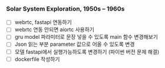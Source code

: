 ### Solar System Exploration, 1950s – 1960s

- [ ] webrtc, fastapi 연동하기 
- [ ] webrtc 연동 안되면 aiortc 사용하기 
- [ ] gru model 파라미터로 문장 넣을 수 있도록 main 함수 변경해보기 
- [ ] Json 읽는 부분 parameter 값으로 어올 수 있도록 변경 
- [ ] 모델 fastapi에서 실행가능하도록 변경하기 (파이썬 버전 문제 해결)
- [ ] dockerfile 작성하기 